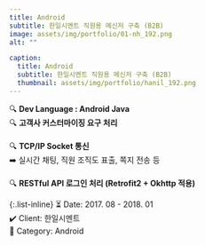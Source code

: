 ```yaml
---
title: Android
subtitle: 한일시멘트 직원용 메신저 구축 (B2B)
image: assets/img/portfolio/01-nh_192.png
alt: ""

caption:
  title: Android
  subtitle: 한일시멘트 직원용 메신저 구축 (B2B)
  thumbnail: assets/img/portfolio/hanil_192.png
---
```


🔍 <b>Dev Language : Android Java</b><br>
🔍 <b>고객사 커스터마이징 요구 처리</b><br>
<br>
🔍 <b>TCP/IP Socket 통신</b><br>
➡️ 실시간 채팅, 직원 조직도 표출, 쪽지 전송 등<br>
<br>
🔍 <b>RESTful API 로그인 처리 (Retrofit2 + Okhttp 적용)</b><br>

{:.list-inline}
⏳ Date: 2017. 08 - 2018. 01<br>
✔️ Client: 한일시멘트<br>
📌 Category: Android<br>